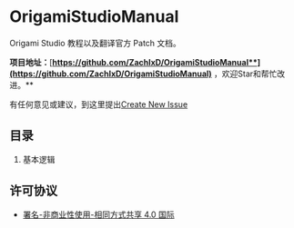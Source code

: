 # OrigamiStudioManual

Origami Studio 教程以及翻译官方 Patch 文档。

**项目地址：**[**https://github.com/ZachIxD/OrigamiStudioManual**](https://github.com/ZachIxD/OrigamiStudioManual)** ，欢迎Star和帮忙改进。**

有任何意见或建议，到这里提出[Create New Issue](https://github.com/ZachIxD/OrigamiStudioManual/issues/new)

## 目录

1. 基本逻辑

## 许可协议

* [署名-非商业性使用-相同方式共享 4.0 国际](https://creativecommons.org/licenses/by-nc-sa/4.0/legalcode)



